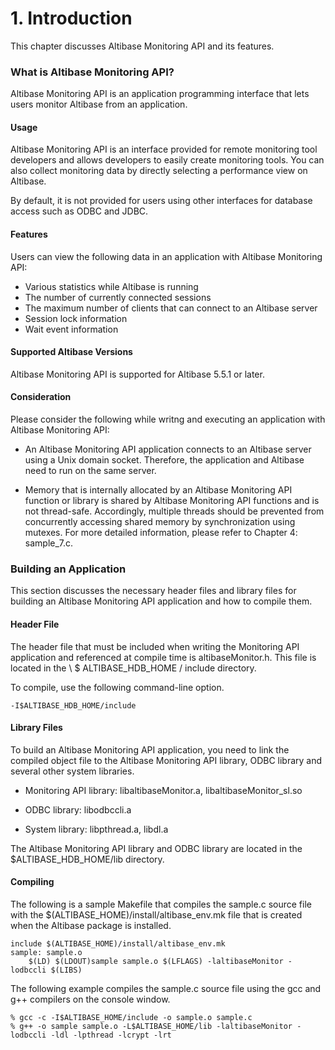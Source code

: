 # 1. Introduction

This chapter discusses Altibase Monitoring API and its features.

### What is Altibase Monitoring API?

Altibase Monitoring API is an application programming interface that lets users monitor Altibase from an application. 

#### Usage

Altibase Monitoring API is an interface provided for remote monitoring tool developers and allows developers to easily create monitoring tools. You can also collect monitoring data by directly selecting a performance view on Altibase. 

By default, it is not provided for users using other interfaces for database access such as ODBC and JDBC. 

#### Features

Users can view the following data in an application with Altibase Monitoring API:

-   Various statistics while Altibase is running 
-   The number of currently connected sessions 
-   The maximum number of clients that can connect to an Altibase server 
-   Session lock information 
-   Wait event information

#### Supported Altibase Versions

Altibase Monitoring API is supported for Altibase 5.5.1 or later. 

#### Consideration

Please consider the following while writng and executing an application with Altibase Monitoring API:

-   An Altibase Monitoring API application connects to an Altibase server using a Unix domain socket. Therefore, the application and Altibase need to run on the same server. 
  
-   Memory that is internally allocated by an Altibase Monitoring API function or library is shared by Altibase Monitoring API functions and is not thread-safe. Accordingly, multiple threads should be prevented from concurrently accessing shared memory by synchronization using mutexes. For more detailed information, please refer to Chapter 4: sample_7.c.

### Building an Application

This section discusses the necessary header files and library files for building an Altibase Monitoring API application and how to compile them.

#### Header File

The header file that must be included when writing the Monitoring API application and referenced at compile time is altibaseMonitor.h. This file is located in the \ $ ALTIBASE_HDB_HOME / include directory.

To compile, use the following command-line option.

```
-I$ALTIBASE_HDB_HOME/include
```

#### Library Files

To build an Altibase Monitoring API application, you need to link the compiled object file to the Altibase Monitoring API library, ODBC library and several other system libraries. 

-   Monitoring API library: libaltibaseMonitor.a, libaltibaseMonitor_sl.so

-   ODBC library: libodbccli.a

-   System library: libpthread.a, libdl.a

The Altibase Monitoring API library and ODBC library are located in the $ALTIBASE_HDB_HOME/lib directory. 

#### Compiling

The following is a sample Makefile that compiles the sample.c source file with the $(ALTIBASE_HOME)/install/altibase_env.mk file that is created when the Altibase package is installed. 

```
include $(ALTIBASE_HOME)/install/altibase_env.mk
sample: sample.o
	$(LD) $(LDOUT)sample sample.o $(LFLAGS) -laltibaseMonitor -lodbccli $(LIBS)
```

The following example compiles the sample.c source file using the gcc and g++ compilers on the console window.

```
% gcc -c -I$ALTIBASE_HOME/include -o sample.o sample.c
% g++ -o sample sample.o -L$ALTIBASE_HOME/lib -laltibaseMonitor -lodbccli -ldl -lpthread -lcrypt -lrt
```

